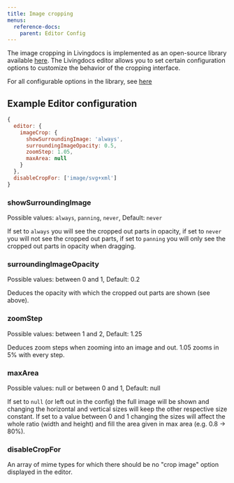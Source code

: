 ```yaml
---
title: Image cropping
menus:
  reference-docs:
    parent: Editor Config
---
```


The image cropping in Livingdocs is implemented as an open-source library available [here](https://github.com/livingdocsIO/srcissors).
The Livingdocs editor allows you to set certain configuration options to customize the behavior of the cropping interface.

For all configurable options in the library, see [here](https://github.com/livingdocsIO/srcissors#configuration-options)

## Example Editor configuration

```js
{
  editor: {
    imageCrop: {
      showSurroundingImage: 'always',
      surroundingImageOpacity: 0.5,
      zoomStep: 1.05,
      maxArea: null
    }
  },
  disableCropFor: ['image/svg+xml']  
}
```

### showSurroundingImage

Possible values: `always`, `panning`, `never`, Default: `never`

If set to `always` you will see the cropped out parts in opacity, if set to `never` you will not see the cropped out parts, if set to `panning` you will only see the cropped out parts in opacity when dragging.

### surroundingImageOpacity

Possible values: between 0 and 1, Default: 0.2

Deduces the opacity with which the cropped out parts are shown (see above).

### zoomStep

Possible values: between 1 and 2, Default: 1.25

Deduces zoom steps when zooming into an image and out. 1.05 zooms in 5% with every step.

### maxArea

Possible values: null or between 0 and 1, Default: null

If set to `null` (or left out in the config) the full image will be shown and changing the horizontal and vertical sizes will keep the other respective size constant.
If set to a value between 0 and 1 changing the sizes will affect the whole ratio (width and height) and fill the area given in max area (e.g. 0.8 -> 80%).

### disableCropFor

An array of mime types for which there should be no "crop image" option displayed in the editor.
